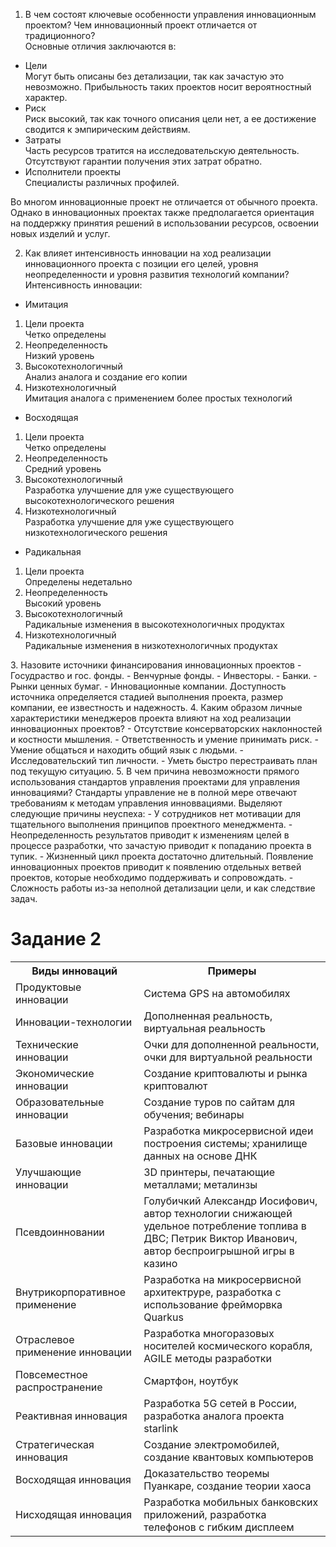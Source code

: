 1. В чем состоят ключевые особенности управления инновационным проектом? Чем инновационный проект отличается от традиционного?  
Основные отличия заключаются в:
- Цели  
Могут быть описаны без детализации, так как зачастую это невозможно. Прибыльность таких проектов носит вероятностный характер.
- Риск  
Риск высокий, так как точного описания цели нет, а ее достижение сводится к эмпирическим действиям.
- Затраты  
Часть ресурсов тратится на исследовательскую деятельность. Отсутствуют гарантии получения этих затрат обратно.
- Исполнители проекты  
Специалисты различных профилей.

Во многом инновационные проект не отличается от обычного проекта. Однако в инновационных проектах также предполагается ориентация на поддержку принятия решений в использовании ресурсов, освоении новых изделий и услуг.

2. Как влияет интенсивность инновации на ход реализации инновационного проекта с позиции его целей, уровня неопределенности и уровня развития технологий компании?  
Интенсивность инновации:
- Имитация
<ol>
  <li>Цели проекта</li>
    Четко определены
  <li>Неопределенность</li>
    Низкий уровень
  <li>Высокотехнологичный</li>
    Анализ аналога и создание его копии
  <li>Низкотехнологичный</li>
    Имитация аналога с применением более простых технологий
</ol> 

- Восходящая
<ol>
  <li>Цели проекта</li>
    Четко определены
  <li>Неопределенность</li>
    Средний уровень
  <li>Высокотехнологичный</li>
    Разработка улучшение для уже существующего высокотехнологического решения 
  <li>Низкотехнологичный</li>
    Разработка улучшение для уже существующего низкотехнологического решения 
</ol> 

- Радикальная
<ol>
  <li>Цели проекта</li>
    Определены недетально
  <li>Неопределенность</li>
    Высокий уровень
  <li>Высокотехнологичный</li>
    Радикальные изменения в высокотехнологичных продуктах
  <li>Низкотехнологичный</li>
    Радикальные изменения в низкотехнологичных продуктах
</ol> 
3. Назовите источники финансирования инновационных проектов  
- Госудраство и гос. фонды.
- Венчурные фонды.
- Инвесторы.
- Банки.
- Рынки ценных бумаг.
- Инновационные компании.
Доступность источника определяется стадией выполнения проекта, размер компании, ее известность и надежность.
4. Каким образом личные характеристики менеджеров проекта влияют на ход реализации инновационных проектов?  
- Отсутствие консерваторских наклонностей и костности мышления.
- Ответственность и умение принимать риск.
- Умение общаться и находить общий язык с людьми.
- Исследовательский тип личности.
- Уметь быстро перестраивать план под текущую ситуацию.
5. В чем причина невозможности прямого использования стандартов управления проектами для управления инновациями?  
Стандарты управление не в полной мере отвечают требованиям к методам управления инноввациями. Выделяют следующие причины неуспеха:
- У сотрудников нет мотивации для тщательного выполнения принципов проектного менеджмента.
- Неопределенность результатов приводит к изменениям целей в процессе разработки, что зачастую приводит к попаданию проекта в тупик.
- Жизненный цикл проекта достаточно длительный. Появление инновационных проектов приводит к появлению отдельных ветвей проектов, которые необходимо поддерживать и сопровождать.
- Сложность работы из-за неполной детализации цели, и как следствие задач.

# Задание 2
<table>
  <tr>
    <th>Виды инноваций</th>
    <th>Примеры</th>   
  </tr>
  
  <tr>
    <td>Продуктовые инновации</td>
    <td>Система GPS на автомобилях</td>
  </tr>
  <tr>
    <td>Инновации-технологии</td>
    <td>Дополненная реальность, виртуальная реальность</td>
  </tr>
  <tr>
    <td>Технические инновации</td>
    <td>Очки для дополненной реальности, очки для виртуальной реальности</td>
  </tr><tr>
    <td>Экономические инновации</td>
    <td>Создание криптовалюты и рынка криптовалют</td>
  </tr><tr>
    <td>Образовательные инновации</td>
    <td>Создание туров по сайтам для обучения; вебинары</td>
  </tr><tr>
    <td>Базовые инновации</td>
    <td>Разработка микросервисной идеи построения системы; хранилище данных на основе ДНК</td>
  </tr><tr>
    <td>Улучшающие инновации</td>
    <td>3D принтеры, печатающие металлами; металинзы</td>
  </tr><tr>
    <td>Псевдоинновании</td>
    <td>Голубичкий Александр Иосифович, автор технологии снижающей удельное потребление топлива в ДВС; Петрик Виктор Иванович, автор беспроигрышной игры в казино</td>
  </tr><tr>
    <td>Внутрикорпоративное применение</td>
    <td>Разработка на микросервисной архитектруре, разработка с использование фрейморвка Quarkus</td>
  </tr><tr>
    <td>Отраслевое применение инновации</td>
    <td>Разработка многоразовых носителей космического корабля, AGILE методы разработки</td>
  </tr><tr>
    <td>Повсеместное распространение</td>
    <td>Смартфон, ноутбук</td>
  </tr><tr>
    <td>Реактивная инновация</td>
    <td>Разработка 5G сетей в России, разработка аналога проекта starlink</td>
  </tr><tr>
    <td>Стратегическая инновация</td>
    <td>Создание электромобилей, создание квантовых компьютеров</td>
  </tr><tr>
    <td>Восходящая инновация</td>
    <td>Доказательство теоремы Пуанкаре, создание теории хаоса</td>
  </tr>
  </tr><tr>
    <td>Нисходящая инновация</td>
    <td>Разработка мобильных банковских приложений, разработка телефонов с гибким дисплеем</td>
  </tr>
</table>
